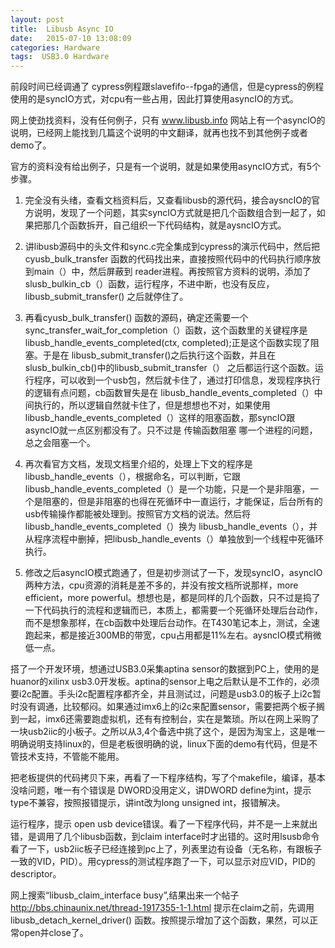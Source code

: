 ```yaml
---
layout: post
title:  Libusb Async IO
date:   2015-07-10 13:08:09
categories: Hardware
tags:  USB3.0 Hardware
---
```

<!--more-->
前段时间已经调通了 cypress例程跟slavefifo--fpga的通信，但是cypress的例程使用的是syncIO方式，对cpu有一些占用，因此打算使用asyncIO的方式。

网上使劲找资料，没有任何例子，只有 www.libusb.info 网站上有一个asyncIO的说明，已经网上能找到几篇这个说明的中文翻译，就再也找不到其他例子或者demo了。

官方的资料没有给出例子，只是有一个说明，就是如果使用asyncIO方式，有5个步骤。

1. 完全没有头绪，查看文档资料后，又查看libusb的源代码，接合aysncIO的官方说明，发现了一个问题，其实syncIO方式就是把几个函数组合到一起了，如果把那几个函数拆开，自己组织一下代码结构，就是aysncIO方式。

2. 讲libusb源码中的头文件和sync.c完全集成到cypress的演示代码中，然后把 cyusb_bulk_transfer 函数的代码找出来，直接按照代码中的代码执行顺序放到main（）中，然后屏蔽到 reader进程。再按照官方资料的说明，添加了 slusb_bulkin_cb（）函数，运行程序，不进中断，也没有反应，libusb_submit_transfer() 之后就停住了。

3. 再看cyusb_bulk_transfer() 函数的源码，确定还需要一个sync_transfer_wait_for_completion（）函数，这个函数里的关键程序是libusb_handle_events_completed(ctx, completed);正是这个函数实现了阻塞。于是在 libusb_submit_transfer()之后执行这个函数，并且在slusb_bulkin_cb()中的libusb_submit_transfer（） 之后都运行这个函数。运行程序，可以收到一个usb包，然后就卡住了，通过打印信息，发现程序执行的逻辑有点问题，cb函数冒失是在 libusb_handle_events_completed（）中间执行的，所以逻辑自然就卡住了，但是想想也不对，如果使用libusb_handle_events_completed（）这样的阻塞函数，那syncIO跟asyncIO就一点区别都没有了。只不过是 传输函数阻塞 哪一个进程的问题，总之会阻塞一个。

4. 再次看官方文档，发现文档里介绍的，处理上下文的程序是libusb_handle_events（），根据命名，可以判断，它跟libusb_handle_events_completed（）是一个功能，只是一个是非阻塞，一个是阻塞的，但是非阻塞的也得在死循环中一直运行，才能保证，后台所有的usb传输操作都能被处理到。按照官方文档的说法。然后将 libusb_handle_events_completed（）换为 libusb_handle_events（），并从程序流程中删掉，把libusb_handle_events（）单独放到一个线程中死循环执行。

5. 修改之后asyncIO模式跑通了，但是初步测试了一下，发现syncIO，asyncIO两种方法，cpu资源的消耗是差不多的，并没有按文档所说那样，more efficient，more powerful。想想也是，都是同样的几个函数，只不过是捣了一下代码执行的流程和逻辑而已，本质上，都需要一个死循环处理后台动作，而不是想象那样，在cb函数中处理后台动作。在T430笔记本上，测试，全速跑起来，都是接近300MB的带宽，cpu占用都是11%左右。aysncIO模式稍微低一点。


搭了一个开发环境，想通过USB3.0采集aptina sensor的数据到PC上，使用的是huanor的xilinx usb3.0开发板。aptina的sensor上电之后默认是不工作的，必须要i2c配置。手头i2c配置程序都齐全，并且测试过，问题是usb3.0的板子上i2c暂时没有调通，比较郁闷。如果通过imx6上的i2c来配置sensor，需要把两个板子搁到一起，imx6还需要跑虚拟机，还有有控制台，实在是繁琐。所以在网上采购了一块usb2iic的小板子。之所以从3,4个备选中挑了这个，是因为淘宝上，这是唯一明确说明支持linux的，但是老板很明确的说，linux下面的demo有代码，但是不管技术支持，不管能不能用。

把老板提供的代码拷贝下来，再看了一下程序结构，写了个makefile，编译，基本没啥问题，唯一有个错误是 DWORD没用定义，讲DWORD define为int，提示type不兼容，按照报错提示，讲int改为long unsigned int，报错解决。

运行程序，提示 open usb device错误。看了一下程序代码，并不是一上来就出错，是调用了几个libusb函数，到claim interface时才出错的。这时用lsusb命令看了一下，usb2iic板子已经连接到pc上了，列表里边有设备（无名称，有跟板子一致的VID，PID）。用cypress的测试程序跑了一下，可以显示对应VID，PID的descriptor。

网上搜索“libusb_claim_interface busy”,结果出来一个帖子 http://bbs.chinaunix.net/thread-1917355-1-1.html
提示在claim之前，先调用 libusb_detach_kernel_driver() 函数。按照提示增加了这个函数，果然，可以正常open并close了。
